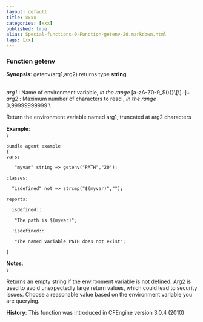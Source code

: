 ```yaml
---
layout: default
title: xxxx
categories: [xxx]
published: true
alias: Special-functions-0-Function-getenv-20.markdown.html
tags: [xx]
---
```


### Function getenv

**Synopsis**: getenv(arg1,arg2) returns type **string**

\
 *arg1* : Name of environment variable, *in the range*
[a-zA-Z0-9\_\$(){}\\[\\].:]+ \
 *arg2* : Maximum number of characters to read , *in the range*
0,99999999999 \

Return the environment variable named arg1, truncated at arg2 characters

**Example**:\
 \

    bundle agent example
    {
    vars:

       "myvar" string => getenv("PATH","20");

    classes:

      "isdefined" not => strcmp("$(myvar)","");

    reports:

      isdefined::

       "The path is $(myvar)";

      !isdefined::

       "The named variable PATH does not exist";

    }

**Notes**:\
 \

Returns an empty string if the environment variable is not defined. Arg2
is used to avoid unexpectedly large return values, which could lead to
security issues. Choose a reasonable value based on the environment
variable you are querying.

**History**: This function was introduced in CFEngine version 3.0.4
(2010)
